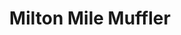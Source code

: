 ---
title: "Milton Mile Muffler"
url: /manchester-center/milton-mile-muffler/
shop: Autowerkstatt
---